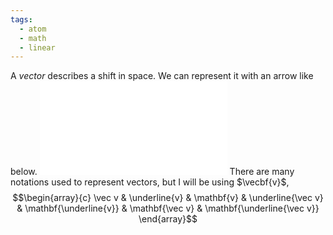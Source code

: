 ```yaml
---
tags:
  - atom
  - math
  - linear
---
```

A *vector* describes a shift in space. We can represent it with an arrow like below.
![300|center](vectors.excalidraw.md)
There are many notations used to represent vectors, but I will be using $\vecbf{v}$,
$$\begin{array}{c}
	\vec v & \underline{v} & \mathbf{v} & \underline{\vec v} & \mathbf{\underline{v}} & \mathbf{\vec v} & \mathbf{\underline{\vec v}}
\end{array}$$